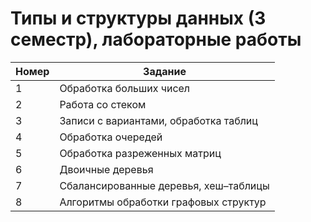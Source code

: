 # Типы и структуры данных (3 семестр), лабораторные работы

| Номер | Задание |
|-------|---------|
| 1 | Обработка больших чисел |
| 2 | Работа со стеком |
| 3 | Записи с вариантами, обработка таблиц |
| 4 | Обработка очередей |
| 5 | Обработка разреженных матриц |
| 6 | Двоичные деревья |
| 7 | Сбалансированные деревья, хеш–таблицы |
| 8 | Алгоритмы обработки графовых структур |
